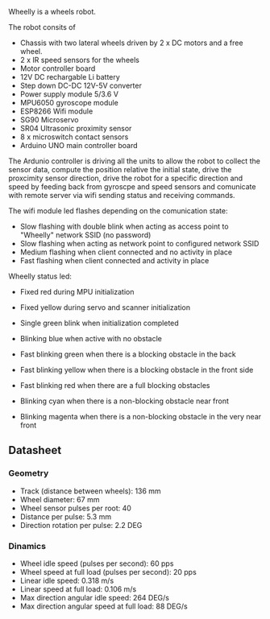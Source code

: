 Wheelly is a wheels robot.

The robot consits of

- Chassis with two lateral wheels driven by 2 x DC motors and a free wheel.
- 2 x IR speed sensors for the wheels
- Motor controller board
- 12V DC rechargable Li battery
- Step down DC-DC 12V-5V converter
- Power supply module 5/3.6 V
- MPU6050 gyroscope module
- ESP8266 Wifi module
- SG90 Microservo
- SR04 Ultrasonic proximity sensor
- 8 x microswitch contact sensors
- Arduino UNO main controller board

The Ardunio controller is driving all the units to allow the robot to collect the sensor data, compute the position relative the initial state, drive the proxcimity sensor direction, drive the robot for a specific direction and speed by feeding back from gyroscpe and speed sensors and comunicate with remote server via wifi sending status and receiving commands.

The wifi module led flashes depending on the comunication state:

- Slow flashing with double blink when acting as access point to "Wheelly" network SSID (no password)
- Slow flashing when acting as network point to configured network SSID
- Medium flashing when client connected and no activity in place
- Fast flashing when client connected and activity in place


Wheelly status led:

- Fixed red during MPU initialization
- Fixed yellow during servo and scanner initialization
- Single green blink when initialization completed

- Blinking blue when active with no obstacle
- Fast blinking green when there is a blocking obstacle in the back
- Fast blinking yellow when there is a blocking obstacle in the front side
- Fast blinking red when there are a full blocking obstacles
- Blinking cyan when there is a non-blocking obstacle near front
- Blinking magenta when there is a non-blocking obstacle in the very near front

## Datasheet

### Geometry 
- Track (distance between wheels): 136 mm
- Wheel diameter: 67 mm
- Wheel sensor pulses per root: 40
- Distance per pulse: 5.3 mm
- Direction rotation per pulse: 2.2 DEG

### Dinamics

- Wheel idle speed (pulses per second): 60 pps
- Wheel speed at full load (pulses per second): 20 pps
- Linear idle speed: 0.318 m/s
- Linear speed at full load: 0.106 m/s
- Max direction angular idle speed: 264 DEG/s
- Max direction angular speed at full load: 88 DEG/s

